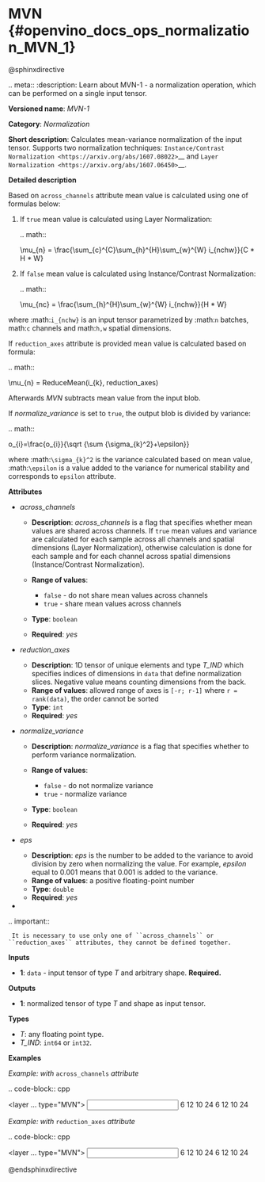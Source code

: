 # MVN {#openvino_docs_ops_normalization_MVN_1}

@sphinxdirective

.. meta::
  :description: Learn about MVN-1 - a normalization operation, which can be 
                performed on a single input tensor.

**Versioned name**: *MVN-1*

**Category**: *Normalization*

**Short description**: Calculates mean-variance normalization of the input tensor. Supports two normalization techniques: `Instance/Contrast Normalization <https://arxiv.org/abs/1607.08022>`__ and `Layer Normalization <https://arxiv.org/abs/1607.06450>`__.

**Detailed description**

Based on ``across_channels`` attribute mean value is calculated using one of formulas below:

1. If ``true`` mean value is calculated using Layer Normalization:

   .. math::

      \mu_{n} = \frac{\sum_{c}^{C}\sum_{h}^{H}\sum_{w}^{W} i_{nchw}}{C * H * W}


2. If ``false`` mean value is calculated using Instance/Contrast Normalization:

   .. math::

      \mu_{nc} = \frac{\sum_{h}^{H}\sum_{w}^{W} i_{nchw}}{H * W}


where :math:`i_{nchw}` is an input tensor parametrized by :math:`n` batches, math:`c` channels and math:`h,w` spatial dimensions.

If ``reduction_axes`` attribute is provided mean value is calculated based on formula:

.. math::

   \mu_{n} = ReduceMean(i_{k}, reduction_axes)


Afterwards *MVN* subtracts mean value from the input blob.

If *normalize_variance* is set to ``true``, the output blob is divided by variance:

.. math::

   o_{i}=\frac{o_{i}}{\sqrt {\sum {\sigma_{k}^2}+\epsilon}}


where :math:`\sigma_{k}^2` is the variance calculated based on mean value, :math:`\epsilon` is a value added to the variance for numerical stability and corresponds to ``epsilon`` attribute.

**Attributes**

* *across_channels*

  * **Description**: *across_channels* is a flag that specifies whether mean values are shared across channels. If ``true`` mean values and variance are calculated for each sample across all channels and spatial dimensions (Layer Normalization), otherwise calculation is done for each sample and for each channel across spatial dimensions (Instance/Contrast Normalization).
  * **Range of values**:

    * ``false`` - do not share mean values across channels
    * ``true`` - share mean values across channels

  * **Type**: ``boolean``
  * **Required**: *yes*

* *reduction_axes*

  * **Description**: 1D tensor of unique elements and type *T_IND* which specifies indices of dimensions in ``data`` that define normalization slices. Negative value means counting dimensions from the back.
  * **Range of values**: allowed range of axes is ``[-r; r-1]`` where ``r = rank(data)``, the order cannot be sorted
  * **Type**: ``int``
  * **Required**: *yes*

* *normalize_variance*

  * **Description**: *normalize_variance* is a flag that specifies whether to perform variance normalization.
  * **Range of values**:

    * ``false`` - do not normalize variance
    * ``true`` - normalize variance

  * **Type**: ``boolean``
  * **Required**: *yes*

* *eps*

  * **Description**: *eps* is the number to be added to the variance to avoid division by zero when normalizing the value. For example, *epsilon* equal to 0.001 means that 0.001 is added to the variance.
  * **Range of values**: a positive floating-point number
  * **Type**: ``double``
  * **Required**: *yes*

* 

  .. important::

     It is necessary to use only one of ``across_channels`` or ``reduction_axes`` attributes, they cannot be defined together.

**Inputs**

* **1**: ``data`` - input tensor of type *T* and arbitrary shape. **Required.**

**Outputs**

* **1**: normalized tensor of type *T* and shape as input tensor.

**Types**

* *T*: any floating point type.
* *T_IND*: ``int64`` or ``int32``.

**Examples**

*Example: with* ``across_channels`` *attribute*

.. code-block:: cpp

   <layer ... type="MVN">
       <data across_channels="true" eps="1e-9" normalize_variance="true"/>
       <input>
           <port id="0">
               <dim>6</dim>
               <dim>12</dim>
               <dim>10</dim>
               <dim>24</dim>
           </port>
       </input>
       <output>
           <port id="2">
               <dim>6</dim>
               <dim>12</dim>
               <dim>10</dim>
               <dim>24</dim>
           </port>
       </output>
   </layer>


*Example: with* ``reduction_axes`` *attribute*

.. code-block:: cpp

   <layer ... type="MVN">
       <data reduction_axes="2,3" eps="1e-9" normalize_variance="true"/>
       <input>
           <port id="0">
               <dim>6</dim>
               <dim>12</dim>
               <dim>10</dim>
               <dim>24</dim>
           </port>
       </input>
       <output>
           <port id="2">
               <dim>6</dim>
               <dim>12</dim>
               <dim>10</dim>
               <dim>24</dim>
           </port>
       </output>
   </layer>


@endsphinxdirective

